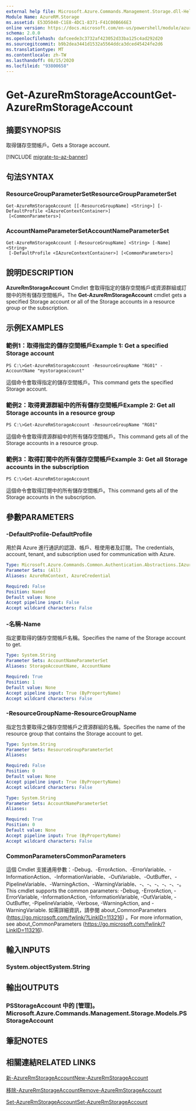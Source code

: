 ```yaml
---
external help file: Microsoft.Azure.Commands.Management.Storage.dll-Help.xml
Module Name: AzureRM.Storage
ms.assetid: E53D5040-C1E8-4DC1-8371-F41C00B666E3
online version: https://docs.microsoft.com/en-us/powershell/module/azurerm.storage/get-azurermstorageaccount
schema: 2.0.0
ms.openlocfilehash: dafceede3c3732af423052d33ba125c4ad292d20
ms.sourcegitcommit: b9b2dea3441d1532a5564ddca3dced45424fe2d6
ms.translationtype: MT
ms.contentlocale: zh-TW
ms.lasthandoff: 08/15/2020
ms.locfileid: "93800658"
---
```

# <span data-ttu-id="56ab2-101">Get-AzureRmStorageAccount</span><span class="sxs-lookup"><span data-stu-id="56ab2-101">Get-AzureRmStorageAccount</span></span>

## <span data-ttu-id="56ab2-102">摘要</span><span class="sxs-lookup"><span data-stu-id="56ab2-102">SYNOPSIS</span></span>
<span data-ttu-id="56ab2-103">取得儲存空間帳戶。</span><span class="sxs-lookup"><span data-stu-id="56ab2-103">Gets a Storage account.</span></span>

[!INCLUDE [migrate-to-az-banner](../../includes/migrate-to-az-banner.md)]

## <span data-ttu-id="56ab2-104">句法</span><span class="sxs-lookup"><span data-stu-id="56ab2-104">SYNTAX</span></span>

### <span data-ttu-id="56ab2-105">ResourceGroupParameterSet</span><span class="sxs-lookup"><span data-stu-id="56ab2-105">ResourceGroupParameterSet</span></span>
```
Get-AzureRmStorageAccount [[-ResourceGroupName] <String>] [-DefaultProfile <IAzureContextContainer>]
 [<CommonParameters>]
```

### <span data-ttu-id="56ab2-106">AccountNameParameterSet</span><span class="sxs-lookup"><span data-stu-id="56ab2-106">AccountNameParameterSet</span></span>
```
Get-AzureRmStorageAccount [-ResourceGroupName] <String> [-Name] <String>
 [-DefaultProfile <IAzureContextContainer>] [<CommonParameters>]
```

## <span data-ttu-id="56ab2-107">說明</span><span class="sxs-lookup"><span data-stu-id="56ab2-107">DESCRIPTION</span></span>
<span data-ttu-id="56ab2-108">**AzureRmStorageAccount** Cmdlet 會取得指定的儲存空間帳戶或資源群組或訂閱中的所有儲存空間帳戶。</span><span class="sxs-lookup"><span data-stu-id="56ab2-108">The **Get-AzureRmStorageAccount** cmdlet gets a specified Storage account or all of the Storage accounts in a resource group or the subscription.</span></span>

## <span data-ttu-id="56ab2-109">示例</span><span class="sxs-lookup"><span data-stu-id="56ab2-109">EXAMPLES</span></span>

### <span data-ttu-id="56ab2-110">範例1：取得指定的儲存空間帳戶</span><span class="sxs-lookup"><span data-stu-id="56ab2-110">Example 1: Get a specified Storage account</span></span>
```
PS C:\>Get-AzureRmStorageAccount -ResourceGroupName "RG01" -AccountName "mystorageaccount"
```

<span data-ttu-id="56ab2-111">這個命令會取得指定的儲存空間帳戶。</span><span class="sxs-lookup"><span data-stu-id="56ab2-111">This command gets the specified Storage account.</span></span>

### <span data-ttu-id="56ab2-112">範例2：取得資源群組中的所有儲存空間帳戶</span><span class="sxs-lookup"><span data-stu-id="56ab2-112">Example 2: Get all Storage accounts in a resource group</span></span>
```
PS C:\>Get-AzureRmStorageAccount -ResourceGroupName "RG01"
```

<span data-ttu-id="56ab2-113">這個命令會取得資源群組中的所有儲存空間帳戶。</span><span class="sxs-lookup"><span data-stu-id="56ab2-113">This command gets all of the Storage accounts in a resource group.</span></span>

### <span data-ttu-id="56ab2-114">範例3：取得訂閱中的所有儲存空間帳戶</span><span class="sxs-lookup"><span data-stu-id="56ab2-114">Example 3:  Get all Storage accounts in the subscription</span></span>
```
PS C:\>Get-AzureRmStorageAccount
```

<span data-ttu-id="56ab2-115">這個命令會取得訂閱中的所有儲存空間帳戶。</span><span class="sxs-lookup"><span data-stu-id="56ab2-115">This command gets all of the Storage accounts in the subscription.</span></span>

## <span data-ttu-id="56ab2-116">參數</span><span class="sxs-lookup"><span data-stu-id="56ab2-116">PARAMETERS</span></span>

### <span data-ttu-id="56ab2-117">-DefaultProfile</span><span class="sxs-lookup"><span data-stu-id="56ab2-117">-DefaultProfile</span></span>
<span data-ttu-id="56ab2-118">用於與 Azure 進行通訊的認證、帳戶、租使用者及訂閱。</span><span class="sxs-lookup"><span data-stu-id="56ab2-118">The credentials, account, tenant, and subscription used for communication with Azure.</span></span>

```yaml
Type: Microsoft.Azure.Commands.Common.Authentication.Abstractions.IAzureContextContainer
Parameter Sets: (All)
Aliases: AzureRmContext, AzureCredential

Required: False
Position: Named
Default value: None
Accept pipeline input: False
Accept wildcard characters: False
```

### <span data-ttu-id="56ab2-119">-名稱</span><span class="sxs-lookup"><span data-stu-id="56ab2-119">-Name</span></span>
<span data-ttu-id="56ab2-120">指定要取得的儲存空間帳戶名稱。</span><span class="sxs-lookup"><span data-stu-id="56ab2-120">Specifies the name of the Storage account to get.</span></span>

```yaml
Type: System.String
Parameter Sets: AccountNameParameterSet
Aliases: StorageAccountName, AccountName

Required: True
Position: 1
Default value: None
Accept pipeline input: True (ByPropertyName)
Accept wildcard characters: False
```

### <span data-ttu-id="56ab2-121">-ResourceGroupName</span><span class="sxs-lookup"><span data-stu-id="56ab2-121">-ResourceGroupName</span></span>
<span data-ttu-id="56ab2-122">指定包含要取得之儲存空間帳戶之資源群組的名稱。</span><span class="sxs-lookup"><span data-stu-id="56ab2-122">Specifies the name of the resource group that contains the Storage account to get.</span></span>

```yaml
Type: System.String
Parameter Sets: ResourceGroupParameterSet
Aliases:

Required: False
Position: 0
Default value: None
Accept pipeline input: True (ByPropertyName)
Accept wildcard characters: False
```

```yaml
Type: System.String
Parameter Sets: AccountNameParameterSet
Aliases:

Required: True
Position: 0
Default value: None
Accept pipeline input: True (ByPropertyName)
Accept wildcard characters: False
```

### <span data-ttu-id="56ab2-123">CommonParameters</span><span class="sxs-lookup"><span data-stu-id="56ab2-123">CommonParameters</span></span>
<span data-ttu-id="56ab2-124">這個 Cmdlet 支援通用參數：-Debug、-ErrorAction、-ErrorVariable、-InformationAction、-InformationVariable、-OutVariable、-OutBuffer、-PipelineVariable、-WarningAction、-WarningVariable、-、-、-、-、-、-。</span><span class="sxs-lookup"><span data-stu-id="56ab2-124">This cmdlet supports the common parameters: -Debug, -ErrorAction, -ErrorVariable, -InformationAction, -InformationVariable, -OutVariable, -OutBuffer, -PipelineVariable, -Verbose, -WarningAction, and -WarningVariable.</span></span> <span data-ttu-id="56ab2-125">如需詳細資訊，請參閱 about_CommonParameters (https://go.microsoft.com/fwlink/?LinkID=113216) 。</span><span class="sxs-lookup"><span data-stu-id="56ab2-125">For more information, see about_CommonParameters (https://go.microsoft.com/fwlink/?LinkID=113216).</span></span>

## <span data-ttu-id="56ab2-126">輸入</span><span class="sxs-lookup"><span data-stu-id="56ab2-126">INPUTS</span></span>

### <span data-ttu-id="56ab2-127">System.object</span><span class="sxs-lookup"><span data-stu-id="56ab2-127">System.String</span></span>

## <span data-ttu-id="56ab2-128">輸出</span><span class="sxs-lookup"><span data-stu-id="56ab2-128">OUTPUTS</span></span>

### <span data-ttu-id="56ab2-129">PSStorageAccount 中的 [管理]。</span><span class="sxs-lookup"><span data-stu-id="56ab2-129">Microsoft.Azure.Commands.Management.Storage.Models.PSStorageAccount</span></span>

## <span data-ttu-id="56ab2-130">筆記</span><span class="sxs-lookup"><span data-stu-id="56ab2-130">NOTES</span></span>

## <span data-ttu-id="56ab2-131">相關連結</span><span class="sxs-lookup"><span data-stu-id="56ab2-131">RELATED LINKS</span></span>

[<span data-ttu-id="56ab2-132">新-AzureRmStorageAccount</span><span class="sxs-lookup"><span data-stu-id="56ab2-132">New-AzureRmStorageAccount</span></span>](./New-AzureRmStorageAccount.md)

[<span data-ttu-id="56ab2-133">移除-AzureRmStorageAccount</span><span class="sxs-lookup"><span data-stu-id="56ab2-133">Remove-AzureRmStorageAccount</span></span>](./Remove-AzureRmStorageAccount.md)

[<span data-ttu-id="56ab2-134">Set-AzureRmStorageAccount</span><span class="sxs-lookup"><span data-stu-id="56ab2-134">Set-AzureRmStorageAccount</span></span>](./Set-AzureRmStorageAccount.md)


